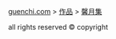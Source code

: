 [guenchi.com](https://guenchi.github.io) > [作品](0x0000.md) > [馨月集](0x0101.md)


all rights reserved © copyright
